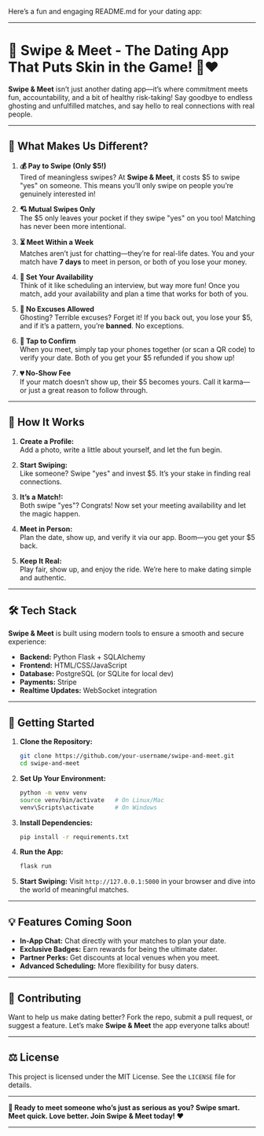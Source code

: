 Here’s a fun and engaging README.md for your dating app:

---

# 🎉 Swipe & Meet - The Dating App That Puts Skin in the Game! 💸❤️

**Swipe & Meet** isn’t just another dating app—it’s where commitment meets fun, accountability, and a bit of healthy risk-taking! Say goodbye to endless ghosting and unfulfilled matches, and say hello to real connections with real people.

---

## 🌟 What Makes Us Different?

1. **💰 Pay to Swipe (Only $5!)**  
   Tired of meaningless swipes? At **Swipe & Meet**, it costs $5 to swipe "yes" on someone. This means you’ll only swipe on people you’re genuinely interested in!

2. **💘 Mutual Swipes Only**  
   The $5 only leaves your pocket if they swipe "yes" on you too! Matching has never been more intentional.

3. **⏳ Meet Within a Week**  
   Matches aren’t just for chatting—they’re for real-life dates. You and your match have **7 days** to meet in person, or both of you lose your money.

4. **📅 Set Your Availability**  
   Think of it like scheduling an interview, but way more fun! Once you match, add your availability and plan a time that works for both of you.

5. **🚫 No Excuses Allowed**  
   Ghosting? Terrible excuses? Forget it! If you back out, you lose your $5, and if it’s a pattern, you’re **banned**. No exceptions.

6. **📱 Tap to Confirm**  
   When you meet, simply tap your phones together (or scan a QR code) to verify your date. Both of you get your $5 refunded if you show up!

7. **💔 No-Show Fee**  
   If your match doesn’t show up, their $5 becomes yours. Call it karma—or just a great reason to follow through.

---

## 🎯 How It Works

1. **Create a Profile:**  
   Add a photo, write a little about yourself, and let the fun begin.

2. **Start Swiping:**  
   Like someone? Swipe "yes" and invest $5. It’s your stake in finding real connections.

3. **It’s a Match!:**  
   Both swipe "yes"? Congrats! Now set your meeting availability and let the magic happen.

4. **Meet in Person:**  
   Plan the date, show up, and verify it via our app. Boom—you get your $5 back.

5. **Keep It Real:**  
   Play fair, show up, and enjoy the ride. We’re here to make dating simple and authentic.

---

## 🛠️ Tech Stack

**Swipe & Meet** is built using modern tools to ensure a smooth and secure experience:
- **Backend:** Python Flask + SQLAlchemy
- **Frontend:** HTML/CSS/JavaScript
- **Database:** PostgreSQL (or SQLite for local dev)
- **Payments:** Stripe
- **Realtime Updates:** WebSocket integration

---

## 🚀 Getting Started

1. **Clone the Repository:**
   ```bash
   git clone https://github.com/your-username/swipe-and-meet.git
   cd swipe-and-meet
   ```

2. **Set Up Your Environment:**
   ```bash
   python -m venv venv
   source venv/bin/activate   # On Linux/Mac
   venv\Scripts\activate      # On Windows
   ```

3. **Install Dependencies:**
   ```bash
   pip install -r requirements.txt
   ```

4. **Run the App:**
   ```bash
   flask run
   ```

5. **Start Swiping:**
   Visit `http://127.0.0.1:5000` in your browser and dive into the world of meaningful matches.

---

## 💡 Features Coming Soon

- **In-App Chat:** Chat directly with your matches to plan your date.
- **Exclusive Badges:** Earn rewards for being the ultimate dater.
- **Partner Perks:** Get discounts at local venues when you meet.
- **Advanced Scheduling:** More flexibility for busy daters.

---

## 🙌 Contributing

Want to help us make dating better? Fork the repo, submit a pull request, or suggest a feature. Let’s make **Swipe & Meet** the app everyone talks about!

---

## ⚖️ License

This project is licensed under the MIT License. See the `LICENSE` file for details.

---

**🎉 Ready to meet someone who’s just as serious as you? Swipe smart. Meet quick. Love better. Join Swipe & Meet today! ❤️**

--- 


